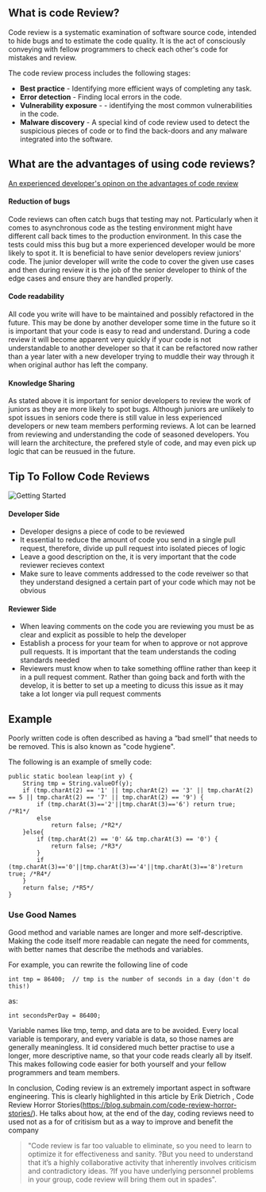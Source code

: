 ## What is code Review? 
Code review is a systematic examination of software source code, intended to hide bugs and to estimate the code quality. It is the act of consciously conveying with fellow programmers to check each other's code for mistakes and review.


The code review process includes the following stages:
- **Best practice** - Identifying more efficient ways of completing any task. 
- **Error detection** - Finding local errors in the code.
- **Vulnerability exposure** - - identifying the most common vulnerabilities in the code.
- **Malware discovery** - A special kind of code review used to detect the suspicious pieces of code or to find the back-doors and any malware integrated into the software.


## What are the advantages of using code reviews?  

[An experienced developer's opinon on the advantages of code review](https://simpleprogrammer.com/why-code-reviews-make-better-code-teams/)
#### Reduction of bugs
Code reviews can often catch bugs that testing may not. Particularly when it comes to asynchronous code as the testing environment might have different call back times to the production environment. In this case the tests could miss this bug but a more experienced developer would be more likely to spot it. It is beneficial to have senior developers review juniors' code. The junior developer will write the code to cover the given use cases and then during review it is the job of the senior developer to think of the edge cases and ensure they are handled properly.
#### Code readability
All code you write will have to be maintained and possibly refactored in the future. This may be done by another developer some time in the future so it is important that your code is easy to read and understand. During a code review it will become apparent very quickly if your code is not understandable to another developer so that it can be refactored now rather than a year later with a new developer trying to muddle their way through it when original author has left the company.
#### Knowledge Sharing  
As stated above it is important for senior developers to review the work of juniors as they are more likely to spot bugs. Although juniors are unlikely to spot issues in seniors code there is still value in less experienced developers or new team members performing reviews. A lot can be learned from reviewing and understanding the code of seasoned developers. You will learn the architecture, the prefered style of code, and may even pick up logic that can be reusued in the future.


## Tip To Follow Code Reviews
![Getting Started](https://i.postimg.cc/ncMPgjjb/Overview-of-the-Code-Review-Process.png)



#### Developer Side
- Developer designs a piece of code to be reviewed
- It essential to reduce the amount of code you send in a single pull request, therefore, divide up pull request into isolated pieces of logic
- Leave a good description on the, it is very important that the code reviewer recieves context
- Make sure to leave comments addressed to the code reveiwer so that they understand designed a certain part of your code which may not be obvious

#### Reviewer Side
- When leaving comments on the code you are reviewing you must be as clear and explicit as possible to help the developer 
- Establish a process for your team for when to approve or not approve pull requests. It is important that the team understands the coding standards needed
- Reviewers must know when to take something offline rather than keep it in a pull request comment. Rather than going back and forth with the develop, it is better to set up a meeting to dicuss this issue as it may take a lot longer via pull request comments

## Example 

Poorly written code is often described as having a “bad smell” that needs to be removed. This is also known as "code hygiene".

The following is an example of smelly code:

```
public static boolean leap(int y) {
    String tmp = String.valueOf(y);
    if (tmp.charAt(2) == '1' || tmp.charAt(2) == '3' || tmp.charAt(2) == 5 || tmp.charAt(2) == '7' || tmp.charAt(2) == '9') {
        if (tmp.charAt(3)=='2'||tmp.charAt(3)=='6') return true; /*R1*/
        else
            return false; /*R2*/
    }else{
        if (tmp.charAt(2) == '0' && tmp.charAt(3) == '0') {
            return false; /*R3*/
        }
        if (tmp.charAt(3)=='0'||tmp.charAt(3)=='4'||tmp.charAt(3)=='8')return true; /*R4*/
    }
    return false; /*R5*/
}

```
### Use Good Names

Good method and variable names are longer and more self-descriptive. Making the code itself more readable can negate the need for comments, with better names that describe the methods and variables.

For example, you can rewrite the following line of code
```
int tmp = 86400;  // tmp is the number of seconds in a day (don't do this!)
```
as:
```
int secondsPerDay = 86400;
```
Variable names like tmp, temp, and data are to be avoided. Every local variable is temporary, and every variable is data, so those names are generally meaningless. It id considered much better practise to use a longer, more descriptive name, so that your code reads clearly all by itself. This makes following code easier for both yourself and your fellow programmers and team members.

In conclusion, Coding review is an extremely important aspect in software engineering. This is clearly highlighted in this article by Erik Dietrich , Code Review Horror Stories(https://blog.submain.com/code-review-horror-stories/). He talks about how, at the end of the day, coding reviews need to used not as a for of critisism but as a way to improve and benefit the company 

> "Code review is far too valuable to eliminate, so you need to learn to optimize it for effectiveness and sanity. ?But you need to understand that it’s a highly 
> collaborative activity that inherently involves criticism and contradictory ideas. ?If you have underlying personnel problems in your group, code review will 
> bring them out in spades".




